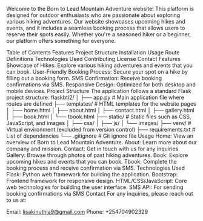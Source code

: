 Welcome to the Born to Lead Mountain Adventure website! This platform is designed for outdoor enthusiasts who are passionate about exploring various hiking adventures. Our website showcases upcoming hikes and events, and it includes a seamless booking process that allows users to reserve their spots easily. Whether you're a seasoned hiker or a beginner, our platform offers something for everyone.

Table of Contents
Features
Project Structure
Installation
Usage
Route Definitions
Technologies Used
Contributing
License
Contact
Features
Showcase of Hikes: Explore various hiking adventures and events that you can book.
User-Friendly Booking Process: Secure your spot on a hike by filling out a booking form.
SMS Confirmation: Receive booking confirmations via SMS.
Responsive Design: Optimized for both desktop and mobile devices.
Project Structure
The application follows a standard Flask project structure:
flaskbtl2/
│
├── app.py               # Main application file where routes are defined
├── templates/           # HTML templates for the website pages
│   ├── home.html
│   ├── about.html
│   ├── contact.html
│   ├── gallery.html
│   ├── book.html
│   └── tbook.html
├── static/              # Static files such as CSS, JavaScript, and images
│   ├── css/
│   ├── js/
│   └── images/
├── venv/                # Virtual environment (excluded from version control)
├── requirements.txt     # List of dependencies
└── .gitignore           # Git ignore file
Usage
Home: View an overview of Born to Lead Mountain Adventure.
About: Learn more about our company and mission.
Contact: Get in touch with us for any inquiries.
Gallery: Browse through photos of past hiking adventures.
Book: Explore upcoming hikes and events that you can book.
Tbook: Complete the booking process and receive confirmation via SMS.
Technologies Used
Flask: Python web framework for building the application.
Bootstrap: Frontend framework for responsive design.
HTML/CSS/JavaScript: Core web technologies for building the user interface.
SMS API: For sending booking confirmations via SMS
Contact
For any inquiries, please reach out to us at:

Email: lisakinuthia9@gmail.com
Phone: +254704902329
